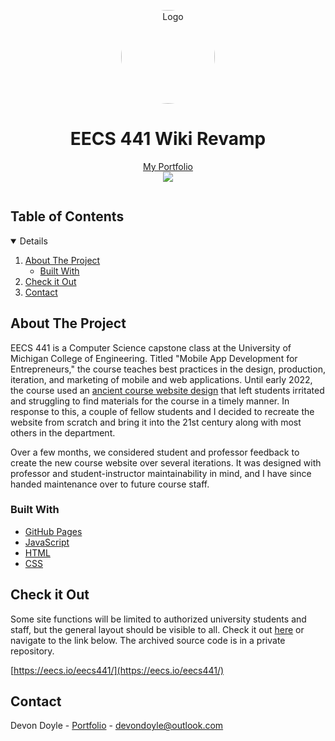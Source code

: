 <!-- PROJECT LOGO -->
<p align="center">
  <a href="https://devond.dev/"><img src="https://raw.githubusercontent.com/DevonRD/DevonRD.github.io/master/images/devon_suit.png" alt="Logo" width="150" height="150" style="border-radius:50%"></a>
  <h1 align="center">EECS 441 Wiki Revamp</h1>
  </p>
  <p align="center">
    <a href="https://devond.dev/">My Portfolio</a>
    <br>
    <a href="https://linkedin.com/in/devon-doyle/"><img src="https://img.shields.io/badge/-LinkedIn-black.svg?style=for-the-badge&logo=linkedin&colorB=555"/></a>
  </p>
</p>

<!-- TABLE OF CONTENTS -->
<h2 style="display: inline-block">Table of Contents</h2>
<details open="open">
  <ol>
    <li>
      <a href="#about-the-project">About The Project</a>
      <ul>
        <li><a href="#built-with">Built With</a></li>
      </ul>
    <li>
      <a href="#check-it-out">Check it Out</a>
    </li>
    <li><a href="#contact">Contact</a></li>
  </ol>
</details>

<!-- ABOUT THE PROJECT -->
## About The Project

EECS 441 is a Computer Science capstone class at the University of Michigan College of Engineering. 
Titled "Mobile App Development for Entrepreneurs," the course teaches best practices in the design, 
production, iteration, and marketing of mobile and web applications. Until early 2022, the course 
used an [ancient course website design](http://soloway.pbworks.com/w/page/147133479/441%20Winter%202022) 
that left students irritated and struggling to find materials for the course in a timely manner. In 
response to this, a couple of fellow students and I decided to recreate the website from scratch and 
bring it into the 21st century along with most others in the department.

Over a few months, we considered student and professor feedback to create the new 
course website over several iterations. It was designed with professor and student-instructor 
maintainability in mind, and I have since handed maintenance over to future course staff.

### Built With

* [GitHub Pages](https://pages.github.com/)
* [JavaScript](https://www.javascript.com/)
* [HTML](https://html.com/)
* [CSS](https://en.wikipedia.org/wiki/CSS)

<!-- GETTING STARTED -->
## Check it Out

Some site functions will be limited to authorized university students and staff, but the 
general layout should be visible to all. Check it out [here](https://eecs.io/eecs441/) or 
navigate to the link below. The archived source code is in a private repository.

[https://eecs.io/eecs441/](https://eecs.io/eecs441/)

<!-- CONTACT -->
## Contact

Devon Doyle - [Portfolio](https://devond.dev/) - devondoyle@outlook.com

<!-- MARKDOWN LINKS & IMAGES -->
[linkedin-shield]: https://img.shields.io/badge/-LinkedIn-black.svg?style=for-the-badge&logo=linkedin&colorB=555
[linkedin-url]: https://linkedin.com/in/devon-doyle/
